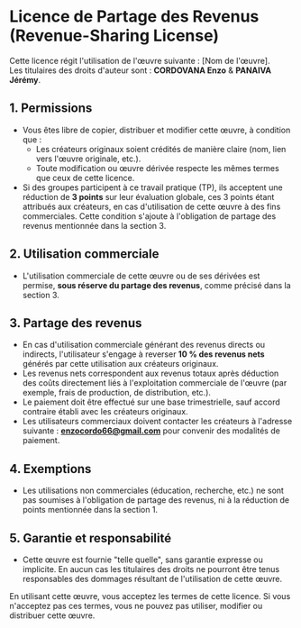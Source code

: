 # Licence de Partage des Revenus (Revenue-Sharing License)

Cette licence régit l'utilisation de l'œuvre suivante : [Nom de l'œuvre].  
Les titulaires des droits d'auteur sont : **CORDOVANA Enzo** & **PANAIVA Jérémy**.

## 1. Permissions
- Vous êtes libre de copier, distribuer et modifier cette œuvre, à condition que :
  - Les créateurs originaux soient crédités de manière claire (nom, lien vers l'œuvre originale, etc.).
  - Toute modification ou œuvre dérivée respecte les mêmes termes que ceux de cette licence.
- Si des groupes participent à ce travail pratique (TP), ils acceptent une réduction de **3 points** sur leur évaluation globale, ces 3 points étant attribués aux créateurs, en cas d'utilisation de cette œuvre à des fins commerciales. Cette condition s'ajoute à l'obligation de partage des revenus mentionnée dans la section 3.

## 2. Utilisation commerciale
- L'utilisation commerciale de cette œuvre ou de ses dérivées est permise, **sous réserve du partage des revenus**, comme précisé dans la section 3.

## 3. Partage des revenus
- En cas d'utilisation commerciale générant des revenus directs ou indirects, l'utilisateur s'engage à reverser **10 % des revenus nets** générés par cette utilisation aux créateurs originaux.
- Les revenus nets correspondent aux revenus totaux après déduction des coûts directement liés à l'exploitation commerciale de l'œuvre (par exemple, frais de production, de distribution, etc.).
- Le paiement doit être effectué sur une base trimestrielle, sauf accord contraire établi avec les créateurs originaux.
- Les utilisateurs commerciaux doivent contacter les créateurs à l'adresse suivante : **enzocordo66@gmail.com** pour convenir des modalités de paiement.

## 4. Exemptions
- Les utilisations non commerciales (éducation, recherche, etc.) ne sont pas soumises à l'obligation de partage des revenus, ni à la réduction de points mentionnée dans la section 1.

## 5. Garantie et responsabilité
- Cette œuvre est fournie "telle quelle", sans garantie expresse ou implicite. En aucun cas les titulaires des droits ne pourront être tenus responsables des dommages résultant de l'utilisation de cette œuvre.

En utilisant cette œuvre, vous acceptez les termes de cette licence. Si vous n'acceptez pas ces termes, vous ne pouvez pas utiliser, modifier ou distribuer cette œuvre.

